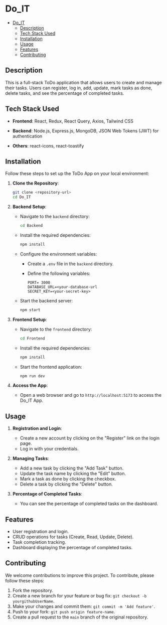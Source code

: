 # Do_IT

- [Do\_IT](#do_it)
  - [Description](#description)
  - [Tech Stack Used](#tech-stack-used)
  - [Installation](#installation)
  - [Usage](#usage)
  - [Features](#features)
  - [Contributing](#contributing)

## Description

This is a full-stack ToDo application that allows users to create and manage their tasks. Users can register, log in, add, update, mark tasks as done, delete tasks, and see the percentage of completed tasks.

## Tech Stack Used

- **Frontend**: React, Redux, React Query, Axios, Tailwind CSS

- **Backend**: Node.js, Express.js, MongoDB, JSON Web Tokens (JWT) for authentication

- **Others**: react-icons, react-toastify


## Installation

Follow these steps to set up the ToDo App on your local environment:

1. **Clone the Repository**:

   ```bash
   git clone <repository-url>
   cd Do_IT
   ```

2. **Backend Setup**:

   - Navigate to the `backend` directory:

     ```bash
     cd Backend
     ```

   - Install the required dependencies:

     ```bash
     npm install
     ```

   - Configure the environment variables:

     - Create a `.env` file in the `backend` directory.
     - Define the following variables:

       ```env
       PORT= 3000
       DATABASE_URL=<your-database-url
       SECRET_KEY=<your-secret-key>
       ```

   - Start the backend server:

     ```bash
     npm start
     ```

3. **Frontend Setup**:

   - Navigate to the `frontend` directory:

     ```bash
     cd Frontend
     ```

   - Install the required dependencies:

     ```bash
     npm install
     ```

   - Start the frontend application:

     ```bash
     npm run dev
     ```

4. **Access the App**:

   - Open a web browser and go to `http://localhost:5173` to access the Do_IT App.

## Usage

1. **Registration and Login**:

   - Create a new account by clicking on the "Register" link on the login page.
   - Log in with your credentials.

2. **Managing Tasks**:

   - Add a new task by clicking the "Add Task" button.
   - Update the task name by clicking the "Edit" button.
   - Mark a task as done by clicking the checkbox.
   - Delete a task by clicking the "Delete" button.

3. **Percentage of Completed Tasks**:

   - You can see the percentage of completed tasks on the dashboard.

## Features

- User registration and login.
- CRUD operations for tasks (Create, Read, Update, Delete).
- Task completion tracking.
- Dashboard displaying the percentage of completed tasks.

## Contributing

We welcome contributions to improve this project. To contribute, please follow these steps:

1. Fork the repository.
2. Create a new branch for your feature or bug fix: `git checkout -b yourgithubUserName`.
3. Make your changes and commit them: `git commit -m 'Add feature'`.
4. Push to your fork: `git push origin feature-name`.
5. Create a pull request to the `main` branch of the original repository.
